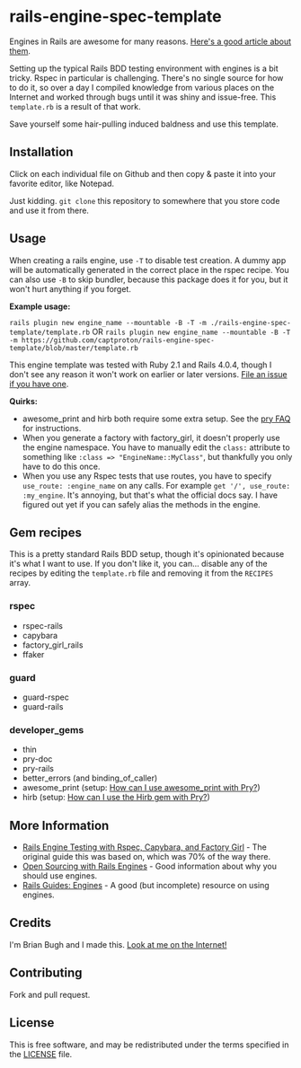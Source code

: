 rails-engine-spec-template
==========================

Engines in Rails are awesome for many reasons. [Here's a good article about them](https://techblog.livingsocial.com/blog/2014/01/24/open-sourcing-with-rails-engines/ "About Rails engines").

Setting up the typical Rails BDD testing environment with engines is a bit tricky. Rspec in particular is challenging. There's no single source for how to do it, so over a day I compiled knowledge from various places on the Internet and worked through bugs until it was shiny and issue-free. This ```template.rb``` is a result of that work.

Save yourself some hair-pulling induced baldness and use this template.

Installation
------------

Click on each individual file on Github and then copy & paste it into your favorite editor, like Notepad.

Just kidding. ```git clone``` this repository to somewhere that you store code and use it from there. 

Usage
-----

When creating a rails engine, use ```-T``` to disable test creation. A dummy app will be automatically generated in the correct place in the rspec recipe. You can also use ```-B``` to skip bundler, because this package does it for you, but it won't hurt anything if you forget.

**Example usage:**

```rails plugin new engine_name --mountable -B -T -m ./rails-engine-spec-template/template.rb```
OR
```rails plugin new engine_name --mountable -B -T -m https://github.com/captproton/rails-engine-spec-template/blob/master/template.rb```

This engine template was tested with Ruby 2.1 and Rails 4.0.4, though I don't see any reason it won't work on earlier or later versions. [File an issue if you have one](https://github.com/bbugh/rails-engine-spec-template/issues/ "Issues").

**Quirks:**

* awesome_print and hirb both require some extra setup. See the [pry FAQ](https://github.com/pry/pry/wiki/FAQ) for instructions.
* When you generate a factory with factory_girl, it doesn't properly use the engine namespace. You have to manually edit the ```class:``` attribute to something like ```:class => "EngineName::MyClass"```, but thankfully you only have to do this once.
* When you use any Rspec tests that use routes, you have to specify ```use_route: :engine_name``` on any calls. For example ```get '/', use_route: :my_engine```. It's annoying, but that's what the official docs say. I have figured out yet if you can safely alias the methods in the engine.

Gem recipes
-----------

This is a pretty standard Rails BDD setup, though it's opinionated because it's what I want to use. If you don't like it, you can... disable any of the recipes by editing the ```template.rb``` file and removing it from the ```RECIPES``` array.

### rspec

* rspec-rails
* capybara
* factory_girl_rails
* ffaker

### guard

* guard-rspec
* guard-rails

### developer_gems

* thin
* pry-doc
* pry-rails
* better_errors (and binding_of_caller)
* awesome_print (setup: [How can I use awesome_print with Pry?](https://github.com/pry/pry/wiki/FAQ#awesome_print))
* hirb (setup: [How can I use the Hirb gem with Pry?](https://github.com/pry/pry/wiki/FAQ#hirb))

More Information
----------------

* [Rails Engine Testing with Rspec, Capybara, and Factory Girl](http://viget.com/extend/rails-engine-testing-with-rspec-capybara-and-factorygirl) - The original guide this was based on, which was 70% of the way there.
* [Open Sourcing with Rails Engines](https://techblog.livingsocial.com/blog/2014/01/24/open-sourcing-with-rails-engines/) - Good information about why you should use engines.
* [Rails Guides: Engines](http://guides.rubyonrails.org/engines.html) - A good (but incomplete) resource on using engines.

Credits
-------

I'm Brian Bugh and I made this. [Look at me on the Internet!](http://brianbugh.me)

Contributing
------------

Fork and pull request.

License
-------

This is free software, and may be redistributed under the terms specified in the [LICENSE](https://github.com/bbugh/rails-engine-spec-template/blob/master/LICENSE) file.
